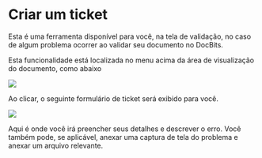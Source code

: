 # Criar um ticket

Esta é uma ferramenta disponível para você, na tela de validação, no caso de algum problema ocorrer ao validar seu documento no DocBits.

Esta funcionalidade está localizada no menu acima da área de visualização do documento, como abaixo

![](https://lh7-us.googleusercontent.com/wgH8UDoDmtxAwaFoO3NUQM9NIQyINnNenBFMe4b\_mKfnx7LrJA\_8dPbKLoTNvHhHNyznEyy2JDLzoOHW39n1GnTIoBIUgUTCvMVKMPGMYJrFTU6JnqFxjc67j-idDupjbGfMqEwoSgrBPt3mvor1Tds)

Ao clicar, o seguinte formulário de ticket será exibido para você.

![](https://lh7-us.googleusercontent.com/DxlkEirrpbtGXs8R6gHD9MtaUqd5mY9L1ya1PdGIwZIHnuoj0wflDML6ZjYzrHxqXos-0uwhMAJI69\_zhO92dNWrwAmYpPwAe2C8sHvo0Tf8f8PG7SktBv4JiY6QfxxDNtO55S3xmQsze48ZophpDPc)

Aqui é onde você irá preencher seus detalhes e descrever o erro. Você também pode, se aplicável, anexar uma captura de tela do problema e anexar um arquivo relevante.
